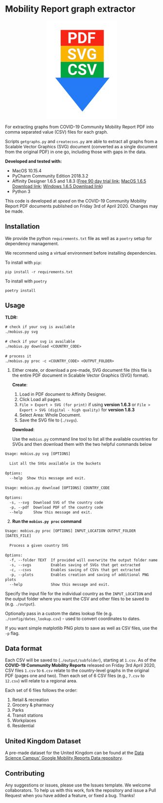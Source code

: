 # Mobility Report graph extractor

<p align="center">
    <img src="/meta/logo.png" alt="Logo">
</p>

For extracting graphs from COVID-19 Community Mobility Report PDF into
comma separated value (CSV) files for each graph.

Scripts `getgraphs.py` and `createcsvs.py` are able to extract all graphs from a Scalable Vector Graphics (SVG) document (converted as a single document from the original PDF) in one go, including those with gaps in the data.

**Developed and tested with:**

- MacOS 10.15.4
- PyCharm Community Edition 2018.3.2
- Affinity Designer 1.6.5 and 1.8.3 ([Free 90 day trial link](https://affinity.serif.com/en-gb/90-day-affinity-trial/); [MacOS 1.6.5 Download link](https://d1gl0nrskhax8d.cloudfront.net/macos/designer/1.6.5/affinity-designer-1.6.5.135.dmg?Expires=1586019202&Signature=NV7XtRl5-d0NCYY4P0~VCJDzqrehVqE6T~~rrmEXULvjvkBE6KJc5iQH3ofR6FynCYrUbQFHpJjB1RA1thXqSSdv3NRAO7XFgH6o~B9G0B9U4Q9AcHDYODKaqW7AsK5c~bIu3NdN1Y9DRmm-9ve1fAll7BQ~et2D~KZHeEIz36oy3Qw13srZVFfXQ3g2ekn5Fb8IbH1GDOm3NZRS~tLutRaVnRg7x3d5WTmH5ncJB8i5GkS9b-DKzk961gn5SuqOWtm8WwaE7T~h-kzQJgPU9xqrfdT8QKwJ3wqb8W~DCDAKPSI~wnTXbWJZpE99MaSjZ-vY9jtDZg5SbXLAKfTH6g__&Key-Pair-Id=APKAIMMPYSI7GSVTEAAQ); [Windows 1.6.5 Download link](https://d1gl0nrskhax8d.cloudfront.net/windows/designer/1.6.5/affinity-designer-1.6.5.135.exe?Expires=1586019173&Signature=PAKJ2BnONNmv~oOXfHzAD2D08VTyrw4dFjci7pYjkvh0R2nK9FlfURQX1-VL9l3aYnYBdrkUK9wl-z52ONjrT84v0CODHTsF9mTn0iqaCOVhIVR-IDE4UkI7B3Rcv-vbAdFw8vh1YBdpQBkroxvuCjI8keCRA1htVndQhyBFDLRVDXPmdjDoCewWuESVF60~K35KffgD8kC5fB5BE~LPZOtcIxBPiQSL3nxZC9tARdiKfdEb9FED8zGACIEM9TSbw-KCiNaXrFDjWZi9roi1YkbsT~04Pjkf81pvVfBj2359jKR4TDd8QCmXWjc-6A7XJuhvh-8rwOtY2oUGoJ~RAA__&Key-Pair-Id=APKAIMMPYSI7GSVTEAAQ))
- Python 3

This code is developed at _speed_ on the COVID-19 Community Mobility Report PDF documents published on Friday 3rd of April 2020. Changes may be made.

## Installation

We provide the python `requirements.txt` file as well as a `poetry` setup for
dependency management.

We recommend using a virtual environment before installing dependencies.

To install with `pip`:

```shell
pip install -r requirements.txt
```

To install with `poetry`

```shell
poetry install
```

## Usage

**TLDR:**

```shell
# check if your svg is available
./mobius.py svg

# check if your svg is available
./mobius.py download <COUNTRY_CODE>

# process it
./mobius.py proc -c <COUNTRY_CODE> <OUTPUT_FOLDER>
```

1. Either create, or download a pre-made, SVG document file (this file is the
   entire PDF document in Scalable Vector Graphics (SVG) format).

   **Create**:

   1. Load in PDF document to Affinity Designer.
   1. Click Load all pages.
   1. `File > Export > SVG (for print)` if using **version 1.6.3** or `File > Export > SVG (digital - high quality)` for **version 1.8.3**
   1. Select Area: Whole Document.
   1. Save the SVG file to (`./svgs`).

   **Download**:

   Use the `mobius.py` command line tool to list all the available countries
   for SVGs and then download them with the two helpful commands below

```text
Usage: mobius.py svg [OPTIONS]

  List all the SVGs available in the buckets

Options:
  --help  Show this message and exit.

Usage: mobius.py download [OPTIONS] COUNTRY_CODE

Options:
  -s, --svg  Download SVG of the country code
  -p, --pdf  Download PDF of the country code
  --help     Show this message and exit.
```

2. **Run the `mobius.py proc` command**

```text
Usage: mobius.py proc [OPTIONS] INPUT_LOCATION OUTPUT_FOLDER [DATES_FILE]

  Process a given country SVG

Options:
  -f, --folder TEXT  If provided will overwrite the output folder name
  -s, --svgs         Enables saving of SVGs that get extracted
  -c, --csvs         Enables saving of CSVs that get extracted
  -p, --plots        Enables creation and saving of additional PNG plots
  --help             Show this message and exit.
```

Specify the input file for the individual country as the `INPUT_LOCATION` and the
output folder where you want the CSV and other files to be saved to (e.g.
`./output`).

Optionally pass in a custom the dates lookup file (e.g.
`./config/dates_lookup.csv`) - used to convert coordinates to dates.

If you want simple matplotlib PNG plots to save as well as CSV files, use the `-p` flag.

## Data format

Each CSV will be saved to (`./output/subfolder`), starting at `1.csv`. As of the **COVID-19 Community Mobility Reports** released on Friday 3rd April 2020, CSV files `1.csv` to `6.csv` relate to the country-level graphs in
the original PDF (pages one and two). Then each set of 6 CSV files (e.g., `7.csv` to `12.csv`) will relate to a regional area.

Each set of 6 files follows the order:

1. Retail & recreation
2. Grocery & pharmacy
3. Parks
4. Transit stations
5. Workplaces
6. Residential

## United Kingdom Dataset

A pre-made dataset for the United Kingdom can be found at the [Data Science Campus' Google Mobility Reports Data repository](https://github.com/datasciencecampus/google-mobility-reports-data).

## Contributing

Any suggestions or issues, please use the Issues template. We welcome
collaborators. To help us with this work, fork the repository and issue a Pull
Request when you have added a feature, or fixed a bug. Thanks!

```

```
